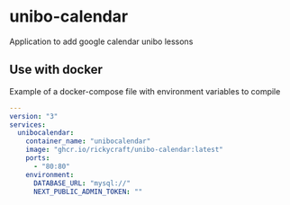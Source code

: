 # unibo-calendar
Application to add google calendar unibo lessons

## Use with docker

Example of a docker-compose file with environment variables to compile
```yaml
---
version: "3"
services:
  unibocalendar:
    container_name: "unibocalendar"
    image: "ghcr.io/rickycraft/unibo-calendar:latest"
    ports:
      - "80:80"
    environment:
      DATABASE_URL: "mysql://"
      NEXT_PUBLIC_ADMIN_TOKEN: ""
```
